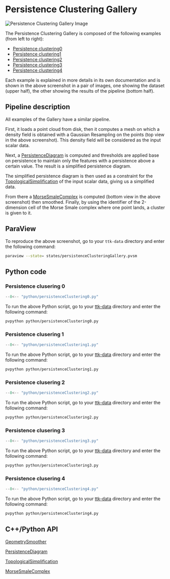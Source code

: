# Persistence Clustering Gallery

![Persistence Clustering Gallery Image](https://topology-tool-kit.github.io/img/gallery/persistenceClusteringGallery.jpeg)

The Persistence Clustering Gallery is composed of the following examples (from left to right):

- [Persistence clustering0](../persistenceClustering0/)
- [Persistence clustering1](../persistenceClustering1/)
- [Persistence clustering2](../persistenceClustering2/)
- [Persistence clustering3](../persistenceClustering3/)
- [Persistence clustering4](../persistenceClustering4/)

Each example is explained in more details in its own documentation and is shown in the above screenshot in a pair of images, one showing the dataset (upper half), the other showing the results of the pipeline (bottom half).

## Pipeline description

All examples of the Gallery have a similar pipeline. 

First, it loads a point cloud from disk, then it computes a mesh on which a density field is obtained with a Gaussian Resampling on the points (top view in the above screenshot). This density field will be considered as the input scalar data.

Next, a [PersistenceDiagram](https://topology-tool-kit.github.io/doc/html/classttkPersistenceDiagram.html) is computed and thresholds are applied base on persistence to maintain only the features with a persistence above a certain value. The result is a simplified persistence diagram.

The simplified persistence diagram is then used as a constraint for the [TopologicalSimplification](https://topology-tool-kit.github.io/doc/html/classttkTopologicalSimplification.html) of the input scalar data, giving us a simplified data.

From there a [MorseSmaleComplex](https://topology-tool-kit.github.io/doc/html/classttkMorseSmaleComplex.html) is computed (bottom view in the above screenshot) then smoothed. Finally, by using the identifier of the 2-dimension cell of the Morse Smale complex where one point lands, a cluster is given to it.

## ParaView
To reproduce the above screenshot, go to your `ttk-data`  directory and enter the following command:
``` bash
paraview --state= states/persistenceClusteringGallery.pvsm
```

## Python code

### Persistence clusering 0

``` python  linenums="1"
--8<-- "python/persistenceClustering0.py"
```

To run the above Python script, go to your [ttk-data](https://github.com/topology-tool-kit/ttk-data) directory and enter the following command:
``` bash
pvpython python/persistenceClustering0.py
```


### Persistence clusering 1

``` python  linenums="1"
--8<-- "python/persistenceClustering1.py"
```

To run the above Python script, go to your [ttk-data](https://github.com/topology-tool-kit/ttk-data) directory and enter the following command:
``` bash
pvpython python/persistenceClustering1.py
```


### Persistence clusering 2

``` python  linenums="1"
--8<-- "python/persistenceClustering2.py"
```

To run the above Python script, go to your [ttk-data](https://github.com/topology-tool-kit/ttk-data) directory and enter the following command:
``` bash
pvpython python/persistenceClustering2.py
```


### Persistence clusering 3

``` python  linenums="1"
--8<-- "python/persistenceClustering3.py"
```

To run the above Python script, go to your [ttk-data](https://github.com/topology-tool-kit/ttk-data) directory and enter the following command:
``` bash
pvpython python/persistenceClustering3.py
```


### Persistence clusering 4


``` python  linenums="1"
--8<-- "python/persistenceClustering4.py"
```

To run the above Python script, go to your [ttk-data](https://github.com/topology-tool-kit/ttk-data) directory and enter the following command:
``` bash
pvpython python/persistenceClustering4.py
```



## C++/Python API

[GeometrySmoother](https://topology-tool-kit.github.io/doc/html/classttkGeometrySmoother.html)

[PersistenceDiagram](https://topology-tool-kit.github.io/doc/html/classttkPersistenceDiagram.html)

[TopologicalSimplification](https://topology-tool-kit.github.io/doc/html/classttkTopologicalSimplification.html)

[MorseSmaleComplex](https://topology-tool-kit.github.io/doc/html/classttkMorseSmaleComplex.html)
